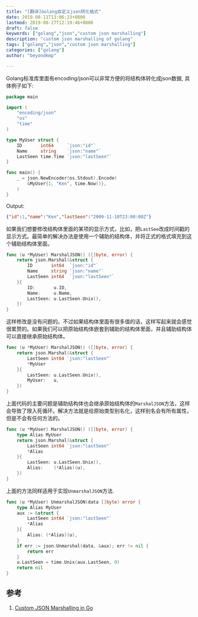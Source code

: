 ```yaml
---
title: "[翻译]Golang自定义json转化格式"
date: 2019-08-11T13:06:23+0800
lastmod: 2019-08-27T12:19:46+0800
draft: false
keywords: ["golang","json","custom json marshalling"]
description: "custom json marshalling of golang"
tags: ["golang","json","custom json marshalling"]
categories: ["golang"]
author: "beyondkmp"

---
```


Golang标准库里面有encoding/json可以非常方便的将结构体转化成json数据, 具体例子如下:

```go
package main

import (
    "encoding/json"
    "os"
    "time"
)

type MyUser struct {
    ID       int64     `json:"id"`
    Name     string    `json:"name"`
    LastSeen time.Time `json:"lastSeen"`
}

func main() {
    _ = json.NewEncoder(os.Stdout).Encode(
        &MyUser{1, "Ken", time.Now()},
    )
}
```

<!--more-->

Output:

```json
{"id":1,"name":"Ken","lastSeen":"2009-11-10T23:00:00Z"}
```

如果我们想要修改结构体里面的某项的显示方式，比如，把`LastSee`改成时间戳的显示方式。最简单的解决办法是使用一个辅助的结构体，并将正式的格式填充到这个辅助结构体里面。

```go
func (u *MyUser) MarshalJSON() ([]byte, error) {
    return json.Marshal(&struct {
        ID       int64  `json:"id"`
        Name     string `json:"name"`
        LastSeen int64  `json:"lastSeen"`
    }{
        ID:       u.ID,
        Name:     u.Name,
        LastSeen: u.LastSeen.Unix(),
    })
}
```

这样修改是没有问题的。不过如果结构体里面有很多值的话，这样写起来就会感觉很累赘的。如果我们可以把原始结构体嵌套到辅助的结构体里面，并且辅助结构体可以直接继承原始结构体。

```go
func (u *MyUser) MarshalJSON() ([]byte, error) {
    return json.Marshal(&struct {
        LastSeen int64 `json:"lastSeen"`
        *MyUser
    }{
        LastSeen: u.LastSeen.Unix(),
        MyUser:   u,
    })
}
```

上面代码的主要问题是辅助结构体也会继承原始结构体的`MarshalJSON`方法，这样会导致了限入死循环。解决方法就是给原始类型别名化，这样别名会有所有属性，但是不会有任何方法的。

```go
func (u *MyUser) MarshalJSON() ([]byte, error) {
    type Alias MyUser
    return json.Marshal(&struct {
        LastSeen int64 `json:"lastSeen"`
        *Alias
    }{
        LastSeen: u.LastSeen.Unix(),
        Alias:    (*Alias)(u),
    })
}
```

上面的方法同样适用于实现`UnmarshalJSON`方法.

```go
func (u *MyUser) UnmarshalJSON(data []byte) error {
    type Alias MyUser
    aux := &struct {
        LastSeen int64 `json:"lastSeen"`
        *Alias
    }{
        Alias: (*Alias)(u),
    }
    if err := json.Unmarshal(data, &aux); err != nil {
        return err
    }
    u.LastSeen = time.Unix(aux.LastSeen, 0)
    return nil
}
```

## 参考
1. [Custom JSON Marshalling in Go](http://choly.ca/post/go-json-marshalling/)
